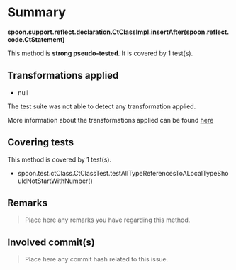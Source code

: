 # Summary
**spoon.support.reflect.declaration.CtClassImpl.insertAfter(spoon.reflect.code.CtStatement)**

This method is **strong pseudo-tested**.
It is covered by 1 test(s). 


## Transformations applied

- null


The test suite was not able to detect any transformation applied.

More information about the transformations applied can be found [here](https://github.com/STAMP-project/pitest-descartes)

## Covering tests
This method is covered by 1 test(s).
* spoon.test.ctClass.CtClassTest.testAllTypeReferencesToALocalTypeShouldNotStartWithNumber()


## Remarks
> Place here any remarks you have regarding this method.

## Involved commit(s)

> Place here any commit hash related to this issue.
